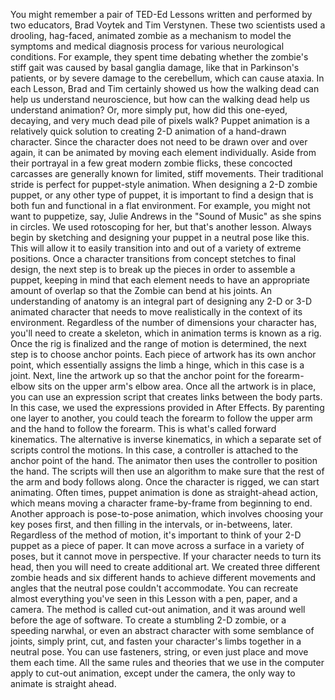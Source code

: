 
You might remember
a pair of TED-Ed Lessons
written and performed by two educators,
Brad Voytek and Tim Verstynen.
These two scientists used a drooling,
hag-faced, animated zombie
as a mechanism to model
the symptoms and medical diagnosis process
for various neurological conditions.
For example, they spent time debating
whether the zombie&#39;s stiff gait
was caused by basal ganglia damage,
like that in Parkinson&#39;s patients,
or by severe damage to the cerebellum,
which can cause ataxia.
In each Lesson, Brad and Tim
certainly showed us
how the walking dead can help us
understand neuroscience,
but how can the walking dead
help us understand animation?
Or, more simply put,
how did this one-eyed, decaying,
and very much dead pile of pixels walk?
Puppet animation
is a relatively quick solution
to creating 2-D animation
of a hand-drawn character.
Since the character does not need
to be drawn over and over again,
it can be animated by moving
each element individually.
Aside from their portrayal
in a few great modern zombie flicks,
these concocted carcasses
are generally known
for limited, stiff movements.
Their traditional stride is perfect
for puppet-style animation.
When designing a 2-D zombie puppet,
or any other type of puppet,
it is important to find a design
that is both fun and functional
in a flat environment.
For example, you might not
want to puppetize, say,
Julie Andrews in the &quot;Sound of Music&quot;
as she spins in circles.
We used rotoscoping for her,
but that&#39;s another lesson.
Always begin by sketching
and designing your puppet
in a neutral pose
like this.
This will allow it to easily transition
into and out of a variety
of extreme positions.
Once a character transitions
from concept stetches
to final design,
the next step is to break up the pieces
in order to assemble a puppet,
keeping in mind that each element
needs to have an appropriate
amount of overlap
so that the Zombie can bend at his joints.
An understanding of anatomy
is an integral part
of designing any 2-D
or 3-D animated character
that needs to move realistically
in the context of its environment.
Regardless of the number
of dimensions your character has,
you&#39;ll need to create a skeleton,
which in animation terms
is known as a rig.
Once the rig is finalized
and the range of motion is determined,
the next step is to choose anchor points.
Each piece of artwork has
its own anchor point,
which essentially assigns
the limb a hinge,
which in this case is a joint.
Next, line the artwork up
so that the anchor point
for the forearm-elbow
sits on the upper arm&#39;s elbow area.
Once all the artwork is in place,
you can use an expression script
that creates links between the body parts.
In this case, we used the expressions
provided in After Effects.
By parenting one layer to another,
you could teach the forearm
to follow the upper arm
and the hand to follow the forearm.
This is what&#39;s called forward kinematics.
The alternative is inverse kinematics,
in which a separate set
of scripts control the motions.
In this case, a controller is attached
to the anchor point of the hand.
The animator then uses the controller
to position the hand.
The scripts will then use an algorithm
to make sure that the rest of the arm
and body follows along.
Once the character is rigged,
we can start animating.
Often times, puppet animation is done
as straight-ahead action,
which means moving
a character frame-by-frame
from beginning to end.
Another approach
is pose-to-pose animation,
which involves choosing
your key poses first,
and then filling in the intervals,
or in-betweens, later.
Regardless of the method of motion,
it&#39;s important to think of your 2-D puppet
as a piece of paper.
It can move across a surface
in a variety of poses,
but it cannot move in perspective.
If your character needs to turn its head,
then you will need
to create additional art.
We created three different zombie heads
and six different hands
to achieve different movements and angles
that the neutral pose
couldn&#39;t accommodate.
You can recreate almost everything
you&#39;ve seen in this Lesson
with a pen, paper, and a camera.
The method is called cut-out animation,
and it was around well
before the age of software.
To create a stumbling 2-D zombie,
or a speeding narwhal,
or even an abstract character
with some semblance of joints,
simply print,
cut,
and fasten your character&#39;s limbs together
in a neutral pose.
You can use fasteners,
string,
or even just place
and move them each time.
All the same rules and theories
that we use in the computer
apply to cut-out animation,
except under the camera,
the only way to animate is straight ahead.

